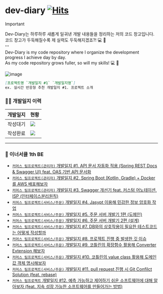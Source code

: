 # dev-diary [![Hits](https://hits.seeyoufarm.com/api/count/incr/badge.svg?url=https%3A%2F%2Fgithub.com%2Fhyunolike%2Fdev-diary&count_bg=%235CB7BE&title_bg=%23555555&icon=buzzfeed.svg&icon_color=%23E7E7E7&title=%EB%B0%A9%EB%AC%B8%EC%9E%90+%EC%88%98&edge_flat=false)](https://hits.seeyoufarm.com)
> [!IMPORTANT]
> Dev-Diary는 하루하루 새롭게 일궈낸 개발 내용들을 정리하는 저의 코드 창고입니다. <br/>
> 코드 창고가 두둑해질수록 제 실력도 두둑해지겠죠?! 💻 🚀 <br/>
> ''' <br/>
> Dev-Diary is my code repository where I organize the development progress I achieve day by day. <br/>
> As my code repository grows fuller, so will my skills! 💻 🚀 <br/>

![image](https://github.com/user-attachments/assets/dee54fac-344c-408f-8be4-e52e1c609a08)


```md
[프로젝트명 `개발일지 #1` `개발일지명`]
ex. 실시간 반응형 추천 개발일지 #1. 프로젝트 소개
```

### 👨‍🌾 개발일지 이력
|개발일지|현황|
|-|-|
|작성대기|![](https://img.shields.io/github/issues/hyunolike/dev-diary.svg)|
|작성완료|![](https://img.shields.io/github/issues-closed/hyunolike/dev-diary.svg)|
---
### 🌱 이너서클 1th BE
- [`커머스 팀프로젝트(관리자)` 개발일지 #1. API 문서 자동화 적용 (Spring REST Docs & Swagger UI) feat. OAS 기반 API 문서화](https://github.com/hyunolike/dev-diary/blob/develop/inner-circle/API%20%EB%AC%B8%EC%84%9C%20%EC%9E%90%EB%8F%99%ED%99%94%20%EC%A0%81%EC%9A%A9%20(Spring%20REST%20Docs%20%26%20Swagger%20UI)%20feat.%20OAS%20%EA%B8%B0%EB%B0%98%20API%20%EB%AC%B8%EC%84%9C%ED%99%94.md)
- [`커머스 팀프로젝트(관리자)` 개발일지 #2. Spring Boot (Kotlin, Gradle) + Docker 를 AWS 배포해보자](https://github.com/hyunolike/dev-diary/blob/develop/inner-circle/Spring%20Boot%20(Kotlin%2C%20Gradle)%20%2B%20Docker%20%EB%A5%BC%20AWS%20%EB%B0%B0%ED%8F%AC%ED%95%B4%EB%B3%B4%EC%9E%90.md)
- [`커머스 팀프로젝트(관리자)` 개발일지 #3. Swagger 개선기 feat. 커스텀 어노테이션, ISP (인터페이스분리원칙)](https://github.com/hyunolike/dev-diary/blob/develop/inner-circle/Swagger%20%EA%B0%9C%EC%84%A0%EA%B8%B0%20feat.%20%EC%BB%A4%EC%8A%A4%ED%85%80%20%EC%96%B4%EB%85%B8%ED%85%8C%EC%9D%B4%EC%85%98%2C%20ISP%20(%EC%9D%B8%ED%84%B0%ED%8E%98%EC%9D%B4%EC%8A%A4%EB%B6%84%EB%A6%AC%EC%9B%90%EC%B9%99).md)
- [`커머스 팀프로젝트(서비스/주문)` 개발일지 #4. Jasypt 이용해 민감한 정보 암호화 작업](https://github.com/hyunolike/dev-diary/blob/develop/inner-circle/Jasypt%20%EC%9D%B4%EC%9A%A9%ED%95%B4%20%EB%AF%BC%EA%B0%90%ED%95%9C%20%EC%A0%95%EB%B3%B4%20%EC%95%94%ED%98%B8%ED%99%94%20%EC%9E%91%EC%97%85.md)
- [`커머스 팀프로젝트(서비스/주문)` 개발일지 #5. 주문 서버 개발기 1편 (도메인)](https://github.com/hyunolike/dev-diary/blob/develop/inner-circle/%EC%A3%BC%EB%AC%B8%20%EC%84%9C%EB%B2%84%20%EA%B0%9C%EB%B0%9C%EA%B8%B0%201%ED%8E%B8%20(%EB%8F%84%EB%A9%94%EC%9D%B8).md)
- [`커머스 팀프로젝트(서비스/주문)` 개발일지 #6. 주문 서버 개발기 2편 (설계)](https://github.com/hyunolike/dev-diary/blob/develop/inner-circle/%EC%A3%BC%EB%AC%B8%20%EC%84%9C%EB%B2%84%20%EA%B0%9C%EB%B0%9C%EA%B8%B0%202%ED%8E%B8%20(%EC%84%A4%EA%B3%84).md)
- [`커머스 팀프로젝트(서비스/주문)` 개발일지 #7. DB와의 상호작용이 필요한 테스트코드는 어떻게 작성할까](https://github.com/hyunolike/dev-diary/blob/develop/inner-circle/DB%EC%99%80%EC%9D%98%20%EC%83%81%ED%98%B8%EC%9E%91%EC%9A%A9%EC%9D%B4%20%ED%95%84%EC%9A%94%ED%95%9C%20%ED%85%8C%EC%8A%A4%ED%8A%B8%EC%BD%94%EB%93%9C%EB%8A%94%20%EC%96%B4%EB%96%BB%EA%B2%8C%20%EC%9E%91%EC%84%B1%ED%95%A0%EA%B9%8C.md)
- [`커머스 팀프로젝트(서비스/주문)` 개발일지 #8. 프로젝트 진행 중 발생한 깃 이슈](https://github.com/hyunolike/dev-diary/blob/develop/inner-circle/%ED%94%84%EB%A1%9C%EC%A0%9D%ED%8A%B8%20%EC%A7%84%ED%96%89%20%EC%A4%91%20%EB%B0%9C%EC%83%9D%ED%95%9C%20%EA%B9%83%20%EC%9D%B4%EC%8A%88.md)
- [`커머스 팀프로젝트(서비스/주문)` 개발일지 #9. 코틀린의 확장함수 활용해 Converter Extension 해보자](https://github.com/hyunolike/dev-diary/blob/develop/inner-circle/%EC%BD%94%ED%8B%80%EB%A6%B0%EC%9D%98%20%ED%99%95%EC%9E%A5%ED%95%A8%EC%88%98%20%ED%99%9C%EC%9A%A9%ED%95%B4%20Converter%20Extension%20%ED%95%B4%EB%B3%B4%EC%9E%90.md)
- [`커머스 팀프로젝트(서비스/주문)` 개발일지 #10. 코틀린의 value class 활용해 도메인 값 객체 명시해보자](https://github.com/hyunolike/dev-diary/blob/develop/inner-circle/%EC%BD%94%ED%8B%80%EB%A6%B0%EC%9D%98%20value%20class%20%ED%99%9C%EC%9A%A9%ED%95%B4%20%EB%8F%84%EB%A9%94%EC%9D%B8%20%EA%B0%92%20%EA%B0%9D%EC%B2%B4%20%EB%AA%85%EC%8B%9C%ED%95%B4%EB%B3%B4%EC%9E%90.md)
- [`커머스 팀프로젝트(서비스/주문)` 개발일지 #11. pull request 진행 시 Git Confilct Solution (feat. rebase)](https://github.com/hyunolike/dev-diary/blob/develop/inner-circle/pull%20request%20%EC%A7%84%ED%96%89%20%EC%8B%9C%20Git%20Confilct%20Solution%20(feat.%20rebase).md)
- [`커머스 팀프로젝트` 개발일지 #12. 예측 가능하고 제어하기 쉬운 소프트웨어에 대해 알아보자 (feat. 지속 성장 가능한 소프트웨어를 만들어가는 방법)](https://github.com/hyunolike/dev-diary/blob/develop/inner-circle/%EC%98%88%EC%B8%A1%20%EA%B0%80%EB%8A%A5%ED%95%98%EA%B3%A0%20%EC%A0%9C%EC%96%B4%ED%95%98%EA%B8%B0%20%EC%89%AC%EC%9A%B4%20%EC%86%8C%ED%94%84%ED%8A%B8%EC%9B%A8%EC%96%B4%EC%97%90%20%EB%8C%80%ED%95%B4%20%EC%95%8C%EC%95%84%EB%B3%B4%EC%9E%90%20(feat.%20%EC%A7%80%EC%86%8D%20%EC%84%B1%EC%9E%A5%20%EA%B0%80%EB%8A%A5%ED%95%9C%20%EC%86%8C%ED%94%84%ED%8A%B8%EC%9B%A8%EC%96%B4%EB%A5%BC%20%EB%A7%8C%EB%93%A4%EC%96%B4%EA%B0%80%EB%8A%94%20%EB%B0%A9%EB%B2%95).md)
